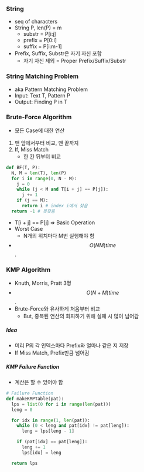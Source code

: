 ### String

- seq of characters
- String P, len(P) = m
  - substr = P[i:j]
  - prefix = P[0:i]
  - suffix = P[i:m-1]
- Prefix, Suffix, Substr은 자기 자신 포함
  - 자기 자신 제외 = Proper Prefix/Suffix/Substr

### String Matching Problem

- aka Pattern Matching Problem
- Input: Text T, Pattern P
- Output: Finding P in T

### Brute-Force Algorithm

- 모든 Case에 대한 연산

1. 맨 앞에서부터 비교, 맨 끝까지
2. If, Miss Match
   - 한 칸 뒤부터 비교

```python
def BF(T, P):
  N, M = len(T), len(P)
  for i in range(0, N - M):
    j = 0
    while (j < M and T[i + j] == P[j]):
      j += 1
    if (j == M):
      return i # index i에서 찾음
  return -1 # 못찾음
```

- T[i + j] == P[j] => Basic Operation
- Worst Case
  - N개의 위치마다 M번 실행해야 함
- $$O(NM) time$$.

### KMP Algorithm

- Knuth, Morris, Pratt 3명
- $$O(N + M) time$$.
- Brute-Force와 유사하게 처음부터 비교
  - But, 중복된 연산의 회피하기 위해 실패 시 많이 넘어감

##### Idea

- 미리 P의 각 인덱스마다 Prefix와 얼마나 같은 지 저장
- If Miss Match, Prefix만큼 넘어감

##### KMP Failure Function

- 계산은 할 수 있어야 함

```python
# Failure Function
def makeKMPTable(pat):
  lps = list(0 for i in range(len(pat)))
  leng = 0

  for idx in range(1, len(pat)):
    while (0 < leng and pat[idx] != pat[leng]):
      leng = lps[leng - 1]

    if (pat[idx] == pat[leng]):
      leng += 1
      lps[idx] = leng

  return lps
```
